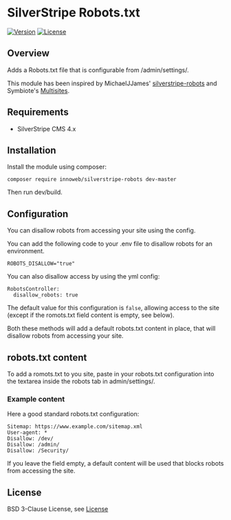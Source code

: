 # SilverStripe Robots.txt

[![Version](http://img.shields.io/packagist/v/innoweb/silverstripe-robots.svg?style=flat-square)](https://packagist.org/packages/innoweb/silverstripe-robots)
[![License](http://img.shields.io/packagist/l/innoweb/silverstripe-robots.svg?style=flat-square)](license.md)

## Overview

Adds a Robots.txt file that is configurable from /admin/settings/.

This module has been inspired by MichaelJJames' [silverstripe-robots](https://github.com/MichaelJJames/silverstripe-robots) and Symbiote's [Multisites](https://github.com/symbiote/silverstripe-multisites).

## Requirements

* SilverStripe CMS 4.x

## Installation

Install the module using composer:
```
composer require innoweb/silverstripe-robots dev-master
```
Then run dev/build.

## Configuration

You can disallow robots from accessing your site using the config.

You can add the following code to your .env file to disallow robots for an environment. 
```
ROBOTS_DISALLOW="true"
``` 

You can also disallow access by using the yml config:
```
RobotsController:
  disallow_robots: true
```

The default value for this configuration is `false`, allowing access to the site (except if the romots.txt field content is empty, see below).

Both these methods will add a default robots.txt content in place, that will disallow robots from accessing your site. 

## robots.txt content

To add a romots.txt to you site, paste in your robots.txt configuration into the textarea inside the robots tab in admin/settings/.

### Example content

Here a good standard robots.txt configuration:

```
Sitemap: https://www.example.com/sitemap.xml
User-agent: *
Disallow: /dev/
Disallow: /admin/
Disallow: /Security/
```

If you leave the field empty, a default content will be used that blocks robots from accessing the site.

## License

BSD 3-Clause License, see [License](license.md)
